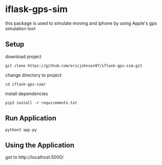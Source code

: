 # iflask-gps-sim

this package is used to simulate moving and iphone by using Apple's gps simulation tool

## Setup 

download project 
```
git clone https://github.com/ericjohnson97/iflask-gps-sim.git
```

change directory to project 
```
cd iflask-gps-sim/
```

install dependencies
```
pip3 install -r requirements.txt
```

## Run Application
```
python3 app.py
```

## Using the Application

got to http://localhost:5000/
